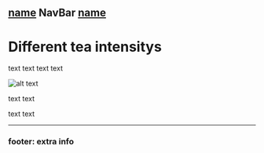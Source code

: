 [name](README.md) **NavBar** [name](url)
----

# Different tea intensitys
text text
text text


![alt text]((https://tea101.teabox.com/wp-content/uploads/2017/04/Facevbook-post-banner.jpg))

text text

text text

---- 

### footer: extra info


